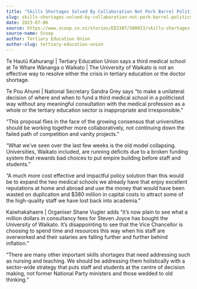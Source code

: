 ```yaml
---
title: "Skills Shortages Solved By Collaboration Not Pork Barrel Politics"
slug: skills-shortages-solved-by-collaboration-not-pork-barrel-politics
date: 2023-07-06
source: https://www.scoop.co.nz/stories/ED2307/S00013/skills-shortages-solved-by-collaboration-not-pork-barrel-politics.htm
source-name: Scoop
author: Tertiary Education Union
author-slug: tertiary-education-union
---
```


<p>Te Hautū Kahurangi | Tertiary Education Union says a
third medical school at Te Whare Wānanga o Waikato | The
University of Waikato is not an effective way to resolve
either the crisis in tertiary education or the doctor
shortage.</p>

<p>Te Pou Ahurei | National Secretary Sandra
Grey says “to make a unilateral decision of where and when
to fund a third medical school in a politicised way without
any meaningful consultation with the medical profession as a
whole or the tertiary education sector is inappropriate and
irresponsible.”</p>

<p>“This proposal flies in the face
of the growing consensus that universities should be working
together more collaboratively, not continuing down the
failed path of competition and vanity
projects.”</p>

<p>“What we’ve seen over the last few
weeks is the old model collapsing. Universities, Waikato
included, are running deficits due to a broken funding
system that rewards bad choices to put empire building
before staff and students.”</p>

<p>“A much more cost
effective and impactful policy solution than this would be
to expand the two medical schools we already have that enjoy
excellent reputations at home and abroad and use the money
that would have been wasted on duplication and $380 million
in capital costs to attract some of the high-quality staff
we have lost back into academia.”</p>

<p>Kaiwhakahaere |
Organiser Shane Vugler adds “it’s now plain to see what
a
million dollars in consultancy fees for Steven Joyce has
bought the University of Waikato. It’s disappointing to
see that the Vice Chancellor is choosing to spend time and
resources this way when his staff are overworked and their
salaries are falling further and further behind
inflation.”</p>

<p>“There are many other important skills
shortages that need addressing such as nursing and teaching.
We should be addressing them holistically with a sector-wide
strategy that puts staff and students at the centre of
decision making, not former National Party ministers and
those wedded to old
thinking.”</p>

